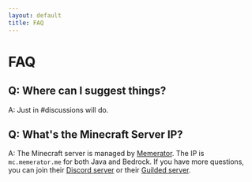 ```yaml
---
layout: default
title: FAQ
---
```


# FAQ

## Q: Where can I suggest things?
A: Just in #discussions will do.

## Q: What's the Minecraft Server IP?
A: The Minecraft server is managed by [Memerator](https://memerator.me). The IP is `mc.memerator.me` for both Java and Bedrock.
If you have more questions, you can join their [Discord server](https://discord.gg/FTbqVYr) or their [Guilded server](https://guilded.gg/memerator).

